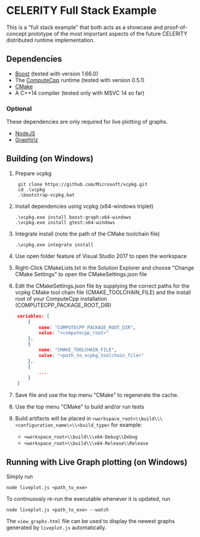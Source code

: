 # CELERITY Full Stack Example

This is a "full stack example" that both acts as a showcase and proof-of-concept
prototype of the most important aspects of the future CELERITY distributed
runtime implementation.

## Dependencies

* [Boost](http://www.boost.org) (tested with version 1.66.0)
* The [ComputeCpp](https://www.codeplay.com/products/computesuite/computecpp) runtime (tested with version 0.5.1)
* [CMake](https://www.cmake.org)
* A C++14 compiler (tested only with MSVC 14 so far)

### Optional
These dependencies are only required for live plotting of graphs.

* [NodeJS](https://nodejs.org/en)
* [GraphViz](http://graphviz.org)

## Building (on Windows)

1. Prepare vcpkg

        git clone https://github.com/Microsoft/vcpkg.git
        cd .\vcpkg
        .\bootstrap-vcpkg.bat

2. Install dependencies using vcpkg (x64-windows triplet)

       .\vcpkg.exe install boost-graph:x64-windows
       .\vcpkg.exe install gtest:x64-windows

3. Integrate install (note the path of the CMake toolchain file)

       .\vcpkg.exe integrate install

4. Use open folder feature of Visual Studio 2017 to open the workspace

5. Right-Click CMakeLists.txt in the Solution Explorer and choose "Change CMake Settings" to open the CMakeSettings.json file

6. Edit the CMakeSettings.json file by supplying the correct paths for the vcpkg CMake tool chain file (CMAKE_TOOLCHAIN_FILE) and the install root of your ComputeCpp installation (COMPUTECPP_PACKAGE_ROOT_DIR)

```json
    variables: [
        {
            name: "COMPUTECPP_PACKAGE_ROOT_DIR",
            value: "<computecpp_root>"
        },
        {
            name: "CMAKE_TOOLCHAIN_FILE", 
            value: "<path_to_vcpkg_toolchain_file>"
        },
        {
            ...
        }
    ]
```

7. Save file and use the top menu "CMake" to regenerate the cache.

8. Use the top menu "CMake" to build and/or run tests

9. Build artifacts will be placed in `<workspace_root>\\build\\\<configuration_name\>\\<build_type>` for example:
    + `<workspace_root>\\build\\\x64-Debug\\Debug`
    + `<workspace_root>\\build\\\x64-Release\\Release`

## Running with Live Graph plotting (on Windows)

Simply run

    node liveplot.js <path_to_exe>

To continuously re-run the executable whenever it is updated, run

    node liveplot.js <path_to_exe> --watch

The `view_graphs.html` file can be used to display the newest graphs generated
by `liveplot.js` automatically.
